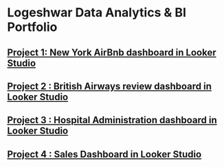 # Logeshwar Data Analytics & BI Portfolio

## [Project 1: New York AirBnb dashboard in Looker Studio](https://lookerstudio.google.com/reporting/dbd57e6a-33e0-40d1-90b6-52002da34ba3)

## [Project 2 : British Airways review dashboard in Looker Studio](https://lookerstudio.google.com/reporting/200238d2-de02-4b28-ba09-19a8b55afa3a/page/J3y1D)

## [Project 3 : Hospital Administration dashboard in Looker Studio](https://lookerstudio.google.com/reporting/142a3a16-ec1e-44ee-a329-deb96d87d706/page/p_jdqj8xychd)

## [Project 4 : Sales Dashboard in Looker Studio](https://lookerstudio.google.com/embed/reporting/c18b1fc9-96c3-4294-912b-9ca980991e3e/page/4UAxD)
